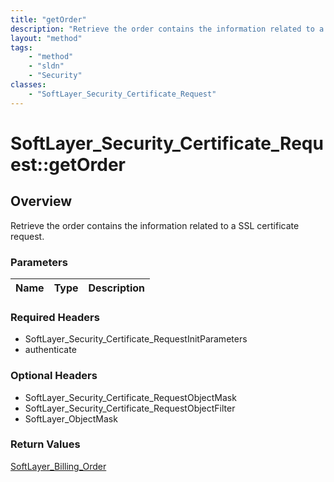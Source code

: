 ```yaml
---
title: "getOrder"
description: "Retrieve the order contains the information related to a SSL certificate request."
layout: "method"
tags:
    - "method"
    - "sldn"
    - "Security"
classes:
    - "SoftLayer_Security_Certificate_Request"
---
```

# SoftLayer_Security_Certificate_Request::getOrder
## Overview 
Retrieve the order contains the information related to a SSL certificate request.

### Parameters 
|Name | Type | Description |
| --- | --- | --- |


### Required Headers
* SoftLayer_Security_Certificate_RequestInitParameters
* authenticate

### Optional Headers
* SoftLayer_Security_Certificate_RequestObjectMask
* SoftLayer_Security_Certificate_RequestObjectFilter
* SoftLayer_ObjectMask

### Return Values
<a href='/reference/datatypes/SoftLayer_Billing_Order'>SoftLayer_Billing_Order </a>
